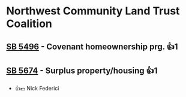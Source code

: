 # Northwest Community Land Trust Coalition

## [SB 5496](/bill/2023-24/sb/5496/) - Covenant homeownership prg. 👍1  

## [SB 5674](/bill/2023-24/sb/5674/) - Surplus property/housing 👍1  
* 👍💵 Nick Federici